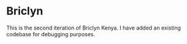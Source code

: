 # Briclyn
This is the second iteration of Briclyn Kenya. I have added an existing codebase for debugging purposes.
